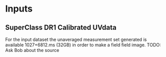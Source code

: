 # Inputs

## SuperClass DR1 Calibrated UVdata

For the input dataset the unaveraged measurement set generated is available 1027+6812.ms (32GB) in order to make a field field image.
TODO: Ask Bob about the source
